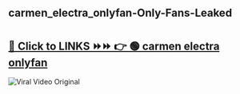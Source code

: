 
 ## carmen_electra_onlyfan-Only-Fans-Leaked

# <h2><a href="https://clipsfans.com/carmen_electra_onlyfan&ref=git">🔗 Click to LINKS ⏩⏩ 👉 🟢 carmen electra onlyfan </a></h2>

<a href="https://clipsfans.com/carmen_electra_onlyfan&ref=git" rel="nofollow" data-target="animated-image.originalLink"><img src="https://i.ibb.co.com/xMMVF88/686577567.gif" alt="Viral Video Original" style="max-width: 100%; display: inline-block;" data-target="animated-image.originalImage"></a>
